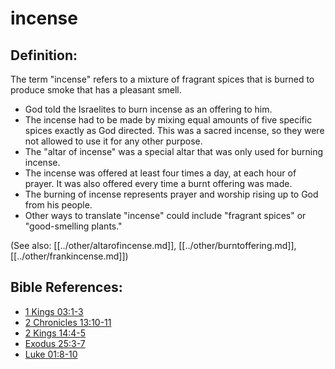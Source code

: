 # incense #

## Definition: ##

The term "incense" refers to a mixture of fragrant spices that is burned to produce smoke that has a pleasant smell. 

 * God told the Israelites to burn incense as an offering to him.
 * The incense had to be made by mixing equal amounts of five specific spices exactly as God directed. This was a sacred incense, so they were not allowed to use it for any other purpose.
 * The "altar of incense" was a special altar that was only used for burning incense.
 * The incense was offered at least four times a day, at each hour of prayer. It was also offered every time a burnt offering was made.
 * The burning of incense represents prayer and worship rising up to God from his people.
 * Other ways to translate "incense" could include "fragrant spices" or "good-smelling plants."

(See also: [[../other/altarofincense.md]], [[../other/burntoffering.md]], [[../other/frankincense.md]])

## Bible References: ##

* [1 Kings 03:1-3](en/tn/1ki/help/03/01)
* [2 Chronicles 13:10-11](en/tn/2ch/help/13/10)
* [2 Kings 14:4-5](en/tn/2ki/help/14/04)
* [Exodus 25:3-7](en/tn/exo/help/25/03)
* [Luke 01:8-10](en/tn/luk/help/01/08)